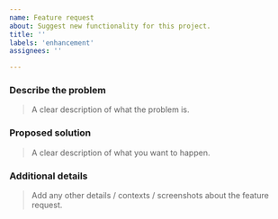 ```yaml
---
name: Feature request
about: Suggest new functionality for this project.
title: ''
labels: 'enhancement'
assignees: ''

---
```


### Describe the problem

> A clear description of what the problem is.

### Proposed solution

> A clear description of what you want to happen.

### Additional details

> Add any other details / contexts / screenshots about the feature request.

